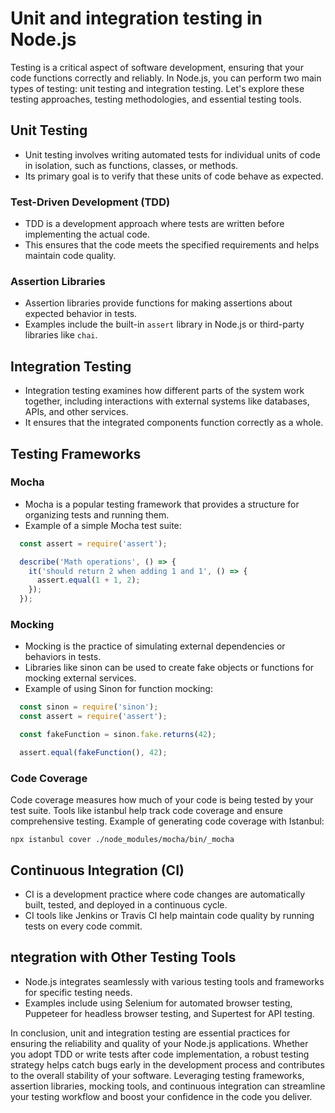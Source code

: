 # Unit and integration testing in Node.js

Testing is a critical aspect of software development, ensuring that your code functions correctly and reliably. In Node.js, you can perform two main types of testing: unit testing and integration testing. Let's explore these testing approaches, testing methodologies, and essential testing tools.

## Unit Testing

+ Unit testing involves writing automated tests for individual units of code in isolation, such as functions, classes, or methods.
+ Its primary goal is to verify that these units of code behave as expected.

### Test-Driven Development (TDD)

- TDD is a development approach where tests are written before implementing the actual code.
- This ensures that the code meets the specified requirements and helps maintain code quality.

### Assertion Libraries

- Assertion libraries provide functions for making assertions about expected behavior in tests.
- Examples include the built-in `assert` library in Node.js or third-party libraries like `chai`.

## Integration Testing

+ Integration testing examines how different parts of the system work together, including interactions with external systems like databases, APIs, and other services.
+ It ensures that the integrated components function correctly as a whole.


## Testing Frameworks

### Mocha

* Mocha is a popular testing framework that provides a structure for organizing tests and running them.
* Example of a simple Mocha test suite:

```javascript
  const assert = require('assert');

  describe('Math operations', () => {
    it('should return 2 when adding 1 and 1', () => {
      assert.equal(1 + 1, 2);
    });
  });
```

### Mocking

- Mocking is the practice of simulating external dependencies or behaviors in tests.
- Libraries like sinon can be used to create fake objects or functions for mocking external services.
- Example of using Sinon for function mocking:

```javascript
  const sinon = require('sinon');
  const assert = require('assert');

  const fakeFunction = sinon.fake.returns(42);

  assert.equal(fakeFunction(), 42);
```

### Code Coverage

Code coverage measures how much of your code is being tested by your test suite.
Tools like istanbul help track code coverage and ensure comprehensive testing.
Example of generating code coverage with Istanbul:

``npx istanbul cover ./node_modules/mocha/bin/_mocha``


## Continuous Integration (CI)

- CI is a development practice where code changes are automatically built, tested, and deployed in a continuous cycle.
- CI tools like Jenkins or Travis CI help maintain code quality by running tests on every code commit.


## ntegration with Other Testing Tools

* Node.js integrates seamlessly with various testing tools and frameworks for specific testing needs.
* Examples include using Selenium for automated browser testing, Puppeteer for headless browser testing, and Supertest for API testing.



In conclusion, unit and integration testing are essential practices for ensuring the reliability and quality of your Node.js applications. Whether you adopt TDD or write tests after code implementation, a robust testing strategy helps catch bugs early in the development process and contributes to the overall stability of your software. Leveraging testing frameworks, assertion libraries, mocking tools, and continuous integration can streamline your testing workflow and boost your confidence in the code you deliver.
